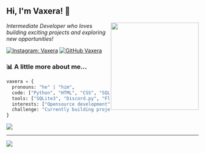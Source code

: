<h2> Hi, I'm Vaxera! 👋</h2>
<img align='right' src="https://i.postimg.cc/y8k2d64C/3434d665-980e-499d-a671-268ec5ffe65b.jpg" width="230">
<p><em>Intermediate Developer who loves building exciting projects and exploring new opportunities!</em></p>

[![Instagram: Vaxera](https://img.shields.io/badge/-INSTA-%23E4405F?style=flat-square&logo=instagram&logoColor=white&link=https://instagram.com/vaxera.io)](https://instagram.com/vaxera.io)
[![GitHub Vaxera](https://img.shields.io/github/followers/vaxera?label=follow&style=social)](https://github.com/vaxera)

### 📊 A little more about me...  

```python
vaxera = {
  pronouns: "he" | "him",
  code: ["Python", "HTML", "CSS", "SQL"],
  tools: ["SQLite3", "Discord.py", "Flask"],
  interests: ["Opensource development", "backend systems", "database management"],
  challenge: "Currently building projects with advanced features and working on my SQL skills"
}
```
![](https://github-readme-stats.vercel.app/api/top-langs/?username=vaxera&theme=github_dark&hide_border=false&include_all_commits=false&count_private=false&layout=compact)

---
[![](https://visitcount.itsvg.in/api?id=vaxera&icon=2&color=12)](https://visitcount.itsvg.in)

